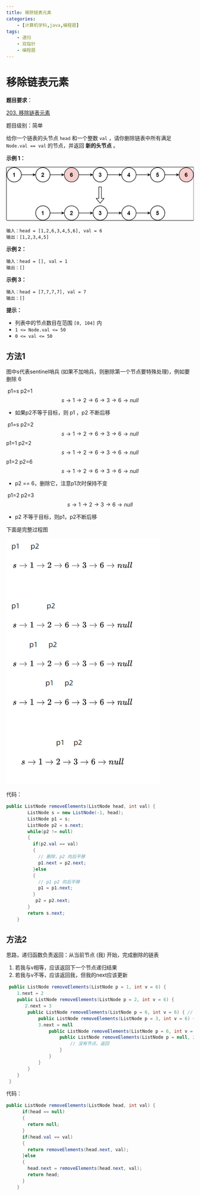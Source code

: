 ```yaml
---
title: 移除链表元素
categories:
    - [计算机学科,java,编程题]
tags:
    - 递归
    - 双指针
    - 编程题
---
```


# 移除链表元素

**题目要求**：

[203. 移除链表元素](https://leetcode.cn/problems/remove-linked-list-elements/)

题目级别：简单

给你一个链表的头节点 `head` 和一个整数 `val` ，请你删除链表中所有满足 `Node.val == val` 的节点，并返回 **新的头节点** 。

**示例 1：**

![image-20240101210912324](https://raw.githubusercontent.com/PigPigLetsGo/imeages/master/202401012109369.png)

```
输入：head = [1,2,6,3,4,5,6], val = 6
输出：[1,2,3,4,5]
```

**示例 2：**

```
输入：head = [], val = 1
输出：[]
```

**示例 3：**

```
输入：head = [7,7,7,7], val = 7
输出：[]
```

 

**提示：**

-  列表中的节点数目在范围 `[0, 104]` 内
-  `1 <= Node.val <= 50`
-  `0 <= val <= 50`

## 方法1

图中s代表sentinel哨兵 (如果不加哨兵，则删除第一个节点要特殊处理)，例如要删除 6

​                                                                                  p1=s   p2=1
$$
s \rightarrow 1 \rightarrow 2 \rightarrow 6 \rightarrow 3 \rightarrow 6 \rightarrow null
$$

-  如果p2不等于目标，则 p1 ，p2 不断后移

​                                                                                  p1=s           p2=2
$$
s \rightarrow 1 \rightarrow 2 \rightarrow 6 \rightarrow 3 \rightarrow 6 \rightarrow null
$$
​                                                                                            p1=1 p2=2
$$
s \rightarrow 1 \rightarrow 2 \rightarrow 6 \rightarrow 3 \rightarrow 6 \rightarrow null
$$
​                                                                                                     p1=2 p2=6
$$
s \rightarrow 1 \rightarrow 2 \rightarrow 6 \rightarrow 3 \rightarrow 6 \rightarrow null
$$

-  p2 == 6，删除它，注意p1次时保持不变

​                                                                                                           p1=2 p2=3
$$
s \rightarrow 1 \rightarrow 2 \rightarrow 3 \rightarrow 6 \rightarrow null
$$

-  p2 不等于目标，则p1，p2不断后移

下面是完整过程图

![image-20240102100121823](https://raw.githubusercontent.com/PigPigLetsGo/imeages/master/202401021001931.png)

代码：

```java
public ListNode removeElements(ListNode head, int val) {
        ListNode s = new ListNode(-1, head);
        ListNode p1 = s;
        ListNode p2 = s.next;
        while(p2 != null)
        {
          if(p2.val == val)
          {
            // 删除，p2 向后平移
            p1.next = p2.next;
          }else 
          {
            // p1 p2 向后平移
            p1 = p1.next;
          }
           p2 = p2.next;
        }
        return s.next;
    }
```

## 方法2

思路，递归函数负责返回：从当前节点 (我) 开始，完成删除的链表

1.  若我与v相等，应该返回下一个节点递归结果
2.  若我与v不等，应该返回我，但我的next应该更新

```java
 public ListNode removeElements(ListNode p = 1, int v = 6) {
    1.next = 2
	public ListNode removeElements(ListNode p = 2, int v = 6) {
       2.next = 3
		public ListNode removeElements(ListNode p = 6, int v = 6) { // 6
			public ListNode removeElements(ListNode p = 3, int v = 6) {
            3.next = null
				public ListNode removeElements(ListNode p = 6, int v = 6) { // 6
					public ListNode removeElements(ListNode p = null, int v = 6) {
						// 没有节点，返回
 					}
 				}
 			}
 		}
 	}
 }
```

代码：

```java
public ListNode removeElements(ListNode head, int val) {
      if(head == null)
      {
        return null;
      }
      if(head.val == val)
      {
        return removeElements(head.next, val);
      }else
      {
        head.next = removeElements(head.next, val);
        return head;
      }
    }
```
